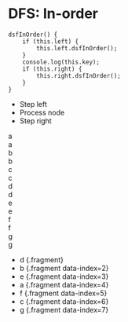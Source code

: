 # DFS: In-order

<div class="row">
<div class="cell-4">

```
dsfInOrder() {
    if (this.left) {
        this.left.dsfInOrder();
    }
    console.log(this.key);
    if (this.right) {
        this.right.dsfInOrder();
    }
}
```

</div>
<div class="cell-2">

* Step left
* Process node
* Step right

</div>
</div>

<div class="row">
<div class="cell-5">


<div class="row mb-2">
<div class="node" id="dfs-in-1">
<div class="node-inner fragment fragment-dn" data-style="out-in" data-index="4">
a
</div>
<div class="node-inner fragment fragment-dn background-green" data-style="in-out" data-index="4">
a
</div>
</div>
</div>

<div class="row mb-2">
<div></div>
<div class="node" id="dfs-in-2">
<div class="node-inner fragment fragment-dn" data-style="out-in" data-index="2">
b
</div>
<div class="node-inner fragment fragment-dn background-green" data-style="in-out" data-index="2">
b
</div>
</div>
<div class="node" id="dfs-in-3">
<div class="node-inner fragment fragment-dn" data-style="out-in" data-index="6">
c
</div>
<div class="node-inner fragment fragment-dn background-green" data-style="in-out" data-index="6">
c
</div>
</div>
<div></div>
</div>

<div class="row mb-2" >
<div class="node" id="dfs-in-4">
<div class="node-inner fragment fragment-dn" data-style="out-in" data-index="1">
d
</div>
<div class="node-inner fragment fragment-dn background-green" data-style="in-out" data-index="1">
d
</div>
</div>
<div class="node" id="dfs-in-5">
<div class="node-inner fragment fragment-dn" data-style="out-in" data-index="3">
e
</div>
<div class="node-inner fragment fragment-dn background-green" data-style="in-out" data-index="3">
e
</div>
</div>
<div class="node" id="dfs-in-6">
<div class="node-inner fragment fragment-dn" data-style="out-in" data-index="5">
f
</div>
<div class="node-inner fragment fragment-dn background-green" data-style="in-out" data-index="5">
f
</div>
</div>
<div class="node" id="dfs-in-7">
<div class="node-inner fragment fragment-dn" data-style="out-in" data-index="7">
g
</div>
<div class="node-inner fragment fragment-dn background-green" data-style="in-out" data-index="7">
g
</div>
</div>
</div>

</div>
<div class="cell-1">

* d {.fragment}
* b {.fragment data-index=2}
* e {.fragment data-index=3}
* a {.fragment data-index=4}
* f {.fragment data-index=5}
* c {.fragment data-index=6}
* g {.fragment data-index=7}

</div>


<div class="line line-arrow-end" data-from="dfs-in-1" data-to="dfs-in-2" data-from-side="b" data-to-side="t"></div>
<div class="line line-arrow-end" data-from="dfs-in-1" data-to="dfs-in-3" data-from-side="b" data-to-side="t"></div>
<div class="line line-arrow-end" data-from="dfs-in-2" data-to="dfs-in-4" data-from-side="b" data-to-side="t"></div>
<div class="line line-arrow-end" data-from="dfs-in-2" data-to="dfs-in-5" data-from-side="b" data-to-side="t"></div>
<div class="line line-arrow-end" data-from="dfs-in-3" data-to="dfs-in-6" data-from-side="b" data-to-side="t"></div>
<div class="line line-arrow-end" data-from="dfs-in-3" data-to="dfs-in-7" data-from-side="b" data-to-side="t"></div>

